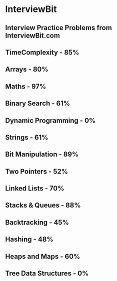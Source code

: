 # InterviewBit
## Interview Practice Problems from InterviewBit.com

## TimeComplexity - 85%
## Arrays - 80%
## Maths - 97%
## Binary Search - 61%
## Dynamic Programming - 0%
## Strings - 61%
## Bit Manipulation - 89%
## Two Pointers - 52%
## Linked Lists - 70%
## Stacks & Queues - 88%
## Backtracking - 45%
## Hashing - 48%
## Heaps and Maps - 60%
## Tree Data Structures - 0%
